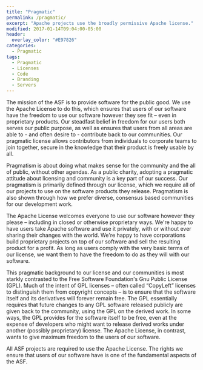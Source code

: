 ```yaml
---
title: "Pragmatic"
permalink: /pragmatic/
excerpt: "Apache projects use the broadly permissive Apache license."
modified: 2017-01-14T09:04:00-05:00
header:
  overlay_color: "#E97826"
categories:
  - Pragmatic
tags:
  - Pragmatic
  - Licenses
  - Code
  - Branding
  - Servers
---
```


The mission of the ASF is to provide software for the public good. We use the Apache License to do this, which ensures that users of our software have the freedom to use our software however they see fit – even in proprietary products. Our steadfast belief in freedom for our users both serves our public purpose, as well as ensures that users from all areas are able to - and often desire to - contribute back to our communities. Our pragmatic license allows contributors from individuals to corporate teams to join together, secure in the knowledge that their product is freely usable by all.

Pragmatism is about doing what makes sense for the community and the all of public, without other agendas. As a public charity, adopting a pragmatic attitude about licensing and community is a key part of our success. Our pragmatism is primarily defined through our license, which we require all of our projects to use on the software products they release. Pragmatism is also shown through how we prefer diverse, consensus based communities for our development work.

The Apache License welcomes everyone to use our software however they please – including in closed or otherwise proprietary ways. We're happy to have users take Apache software and use it privately, with or without ever sharing their changes with the world. We're happy to have corporations build proprietary projects on top of our software and sell the resulting product for a profit. As long as users comply with the very basic terms of our license, we want them to have the freedom to do as they will with our software.

This pragmatic background to our license and our communities is most starkly contrasted to the Free Software Foundation's Gnu Public License (GPL). Much of the intent of GPL licenses – often called “CopyLeft” licenses to distinguish them from copyright concepts – is to ensure that the software itself and its derivatives will forever remain free. The GPL essentially requires that future changes to any GPL software released publicly are given back to the community, using the GPL on the derived work. In some ways, the GPL provides for the software itself to be free, even at the expense of developers who might want to release derived works under another (possibly proprietary) license. The Apache License, in contrast, wants to give maximum freedom to the users of our software.

All ASF projects are required to use the Apache License. The rights we ensure that users of our software have is one of the fundamental aspects of the ASF.
